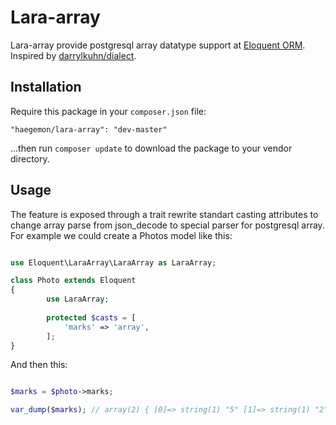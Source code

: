 # Lara-array
Lara-array provide postgresql array datatype support at [Eloquent ORM](http://laravel.com/docs/eloquent). Inspired by [darrylkuhn/dialect](https://github.com/darrylkuhn/dialect).

## Installation

Require this package in your `composer.json` file:

`"haegemon/lara-array": "dev-master"`

...then run `composer update` to download the package to your vendor directory.

## Usage

The feature is exposed through a trait rewrite standart casting attributes to change array parse from json_decode to special parser for postgresql array. For example we could create a Photos model like this:

```php

use Eloquent\LaraArray\LaraArray as LaraArray;

class Photo extends Eloquent
{
        use LaraArray;
    
        protected $casts = [
            'marks' => 'array',
        ];
}
```

And then this:
```php

$marks = $photo->marks;

var_dump($marks); // array(2) { [0]=> string(1) "5" [1]=> string(1) "2" }

```